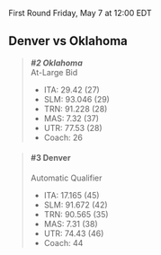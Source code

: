 First Round
Friday, May 7 at 12:00 EDT
## Denver vs Oklahoma

> ***#2 Oklahoma***  
> At-Large Bid  
> - ITA: 29.42 (27)  
> - SLM: 93.046 (29)  
> - TRN: 91.228 (28)  
> - MAS: 7.32 (37)  
> - UTR: 77.53 (28)  
> - Coach: 26  

> #### #3 Denver  
> Automatic Qualifier  
> - ITA: 17.165 (45)  
> - SLM: 91.672 (42)  
> - TRN: 90.565 (35)  
> - MAS: 7.31 (38)  
> - UTR: 74.43 (46)  
> - Coach: 44  